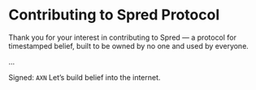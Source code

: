 # Contributing to Spred Protocol

Thank you for your interest in contributing to Spred — a protocol for timestamped belief, built to be owned by no one and used by everyone.

...

Signed: `AXN`
Let’s build belief into the internet.
